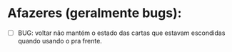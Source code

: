 # Afazeres (geralmente bugs):
- [ ] BUG: voltar não mantém o estado das cartas que estavam escondidas quando usando o pra frente.
